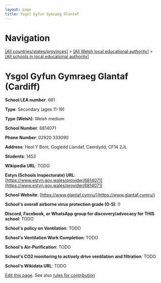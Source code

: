 ```yaml
---
layout: page
title: Ysgol Gyfun Gymraeg Glantaf
---
```

# Navigation

[[All countries/states/provinces]](../../..) > [[All Welsh local educational authority]](../..) > [[All schools in local educational authority]](..)

# Ysgol Gyfun Gymraeg Glantaf (Cardiff)

**School LEA number**: 681

**Type**: Secondary (ages 11-19)

**Type (Welsh)**: Welsh medium

**School Number**: 6814071

**Phone Number**: 02920 333090

**Address**: Heol Y Bont, Gogledd Llandaf, Caerdydd, CF14 2JL

**Students**: 1453

**Wikipedia URL**: TODO

**Estyn (Schools Inspectorate) URL**: [https://www.estyn.gov.wales/provider/6814071](https://www.estyn.gov.wales/provider/6814071)

**School Website**: [https://www.glantaf.cymru/](https://www.glantaf.cymru/)

**School's overall airborne virus protection grade (0-5)**: 0

**Discord, Facebook, or WhatsApp group for discovery/advocacy for THIS school**: TODO

**School's policy on Ventilation**: TODO

**School's Ventilation Work Completion**: TODO

**School's Air-Purification**: TODO

**School's CO2 monitoring to actively drive ventilation and filtration**: TODO

**School's Wikidata URL**: TODO




[Edit this page](https://github.com/VentilationProject/Wales/edit/prif/./Cardiff/Ysgol_Gyfun_Gymraeg_Glantaf.md). See also [rules for contribution](../../../contribution-rules/)